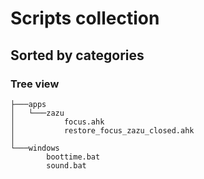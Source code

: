 # Scripts collection

## Sorted by categories
### Tree view
    ├───apps
    │   └───zazu
    │           focus.ahk
    │           restore_focus_zazu_closed.ahk
    │
    └───windows
            boottime.bat
            sound.bat
